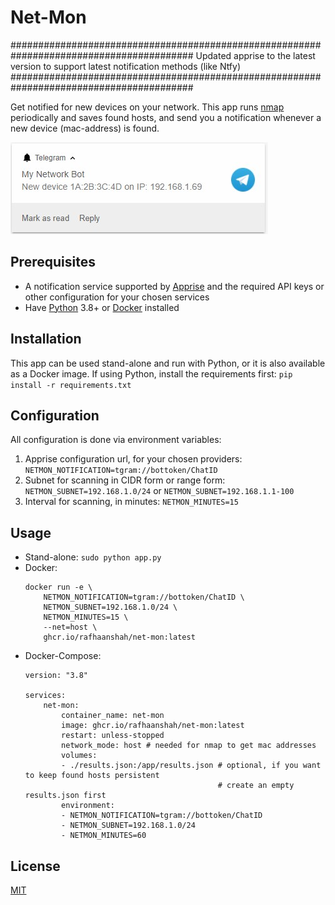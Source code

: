 # Net-Mon

#########################################################################################
Updated apprise to the latest version to support latest notification methods (like Ntfy)
#########################################################################################

Get notified for new devices on your network. This app runs [nmap](https://nmap.org/) periodically and saves found hosts, and send you a notification whenever a new device (mac-address) is found.

![](/assets/screenshot.jpg)

## Prerequisites
- A notification service supported by [Apprise](https://github.com/caronc/apprise#popular-notification-services) and the required API keys or other configuration for your chosen services
- Have [Python](https://www.python.org/) 3.8+ or [Docker](https://www.docker.com/) installed

## Installation
This app can be used stand-alone and run with Python, or it is also available as a Docker image.
If using Python, install the requirements first:
`pip install -r requirements.txt`

## Configuration
All configuration is done via environment variables:
1. Apprise configuration url, for your chosen providers:
`NETMON_NOTIFICATION=tgram://bottoken/ChatID`
2. Subnet for scanning in CIDR form or range form:
`NETMON_SUBNET=192.168.1.0/24` or `NETMON_SUBNET=192.168.1.1-100`
3. Interval for scanning, in minutes:
`NETMON_MINUTES=15`


## Usage
- Stand-alone:
	`sudo python app.py`
- Docker:
	```
    docker run -e \
        NETMON_NOTIFICATION=tgram://bottoken/ChatID \
        NETMON_SUBNET=192.168.1.0/24 \
        NETMON_MINUTES=15 \
        --net=host \
        ghcr.io/rafhaanshah/net-mon:latest
    ```
- Docker-Compose:
    ```
    version: "3.8"

    services:
        net-mon:
            container_name: net-mon
            image: ghcr.io/rafhaanshah/net-mon:latest
            restart: unless-stopped
            network_mode: host # needed for nmap to get mac addresses
            volumes:
            - ./results.json:/app/results.json # optional, if you want to keep found hosts persistent
                                               # create an empty results.json first
            environment:
            - NETMON_NOTIFICATION=tgram://bottoken/ChatID
            - NETMON_SUBNET=192.168.1.0/24
            - NETMON_MINUTES=60
    ```

## License
[MIT](https://choosealicense.com/licenses/mit/)

